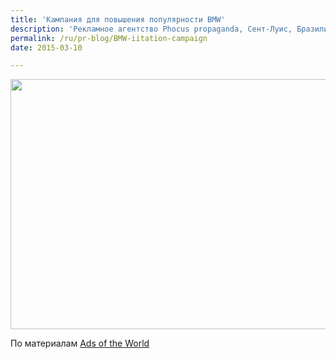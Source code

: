 ```yaml
---
title: 'Кампания для повышения популярности BMW'
description: 'Рекламное агентство Phocus propaganda, Сент-Луис, Бразилия, разработало очень дешевую кампанию для раскрутки машин BMW. Используя принцип "имитации желаемого действия", с помощью простых наклеек на руль, потребителям дали возможность ощутить себя за рулем БМВ. Наклейки на руле размещали лакеи, в чьи обязанности входит парковка автомобилей гостей у ресторанов. Несмотря на копеечную стоимость, кампания оказалась очень успешной: за месяц количество тест-драйвов БМВ в местных дилерских центрах возросло на 34%  по сравнению с месяцев предшествовавшем кампании.'
permalink: /ru/pr-blog/BMW-iitation-campaign
date: 2015-03-10

---
```


<span class="inline inline-left"><img src="{{ site.assets }}/upload/bmw_transformation_english_aotw.jpg" alt="" class="post__img" width="580" height="400"></span>

По материалам <a href="http://adsoftheworld.com/media/dm/bmw_dalcar_bmw_transformation?size=original">Ads of the World</a>

